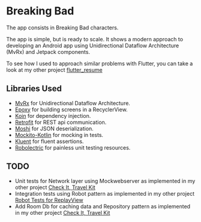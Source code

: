 Breaking Bad
=========================
The app consists in Breaking Bad characters. 

The app is simple, but is ready to scale. It shows a modern approach to developing an Android app using Unidirectional Dataflow Architecture (MvRx) and Jetpack components.

To see how I used to approach similar problems with Flutter, you can take a look at my other project [flutter_resume](https://github.com/qbait/flutter_resume)

Libraries Used
--------------
* [MvRx][0] for Unidirectional Dataflow Architecture.
* [Epoxy][1] for building screens in a RecyclerView.
* [Koin][2] for dependency injection.
* [Retrofit][3] for REST api communication.
* [Moshi][4] for JSON deserialization.
* [Mockito-Kotlin][5] for mocking in tests.
* [Kluent][6] for fluent assertions.
* [Robolectric][7] for painless unit testing resources.


[0]: https://github.com/airbnb/MvRx
[1]: https://github.com/airbnb/epoxy
[2]: https://github.com/InsertKoinIO/koin
[3]: https://github.com/square/retrofit
[4]: https://github.com/square/moshi
[5]: https://github.com/bumptech/glide
[6]: https://github.com/MarkusAmshove/Kluent
[7]: https://github.com/robolectric/robolectric

[8]: https://github.com/qbait/CheckitTravelKit
[9]: https://github.com/qbait/ReplayView/tree/master/app/src/androidTest/java/eu/szwiec/replayview


TODO
-----------------
* Unit tests for Network layer using Mockwebserver as implemented in my other project [Check It, Travel Kit][8]
* Integration tests using Robot pattern as implemented in my other project [Robot Tests for ReplayView][9]
* Add Room Db for caching data and Repository pattern as implemented in my other project [Check It, Travel Kit][8]

